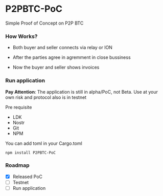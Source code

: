 # P2PBTC-PoC

Simple Proof of Concept on P2P BTC


### How Works?


- Both buyer and seller connects via relay or ION

- After the parties agree in agremment in close bussiness

- Now the buyer and seller shows invoices

### Run application

**Pay Attention**: The application is still in alpha/PoC, not Beta. Use at your own risk and protocol also is in testnet

Pre requisite

- LDK
- Nostr
- Git
- NPM

You can add toml in your Cargo.toml

```nppm
npm install P2PBTC-PoC
```

### Roadmap

- [x] Released PoC
- [ ] Testnet
- [ ] Run application

